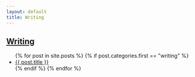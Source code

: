 ```yaml
---
layout: default
title: Writing
---
```

## [Writing]({{page.url}})
<div class="postcontent archive">
  <ul class="archive">
  {% for post in site.posts %}
    {% if post.categories.first == "writing"  %}
      <li>
      <a href="{{ post.url }}"> {{ post.title }}</a>
      <!--
      <span class="archivedate hidemobile">{{ post.date | date: "%b %d, %Y"}}</span>
      -->
      </li>
    {% endif %}
  {% endfor %}
  </ul>
</div>
